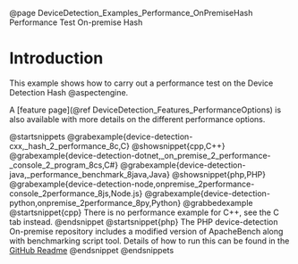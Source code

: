 @page DeviceDetection_Examples_Performance_OnPremiseHash Performance Test On-premise Hash

# Introduction

This example shows how to carry out a performance test on the Device Detection Hash @aspectengine.

A [feature page](@ref DeviceDetection_Features_PerformanceOptions) is also available with more details on the different performance options.

@startsnippets
@grabexample{device-detection-cxx,_hash_2_performance_8c,C}
@showsnippet{cpp,C++}
@grabexample{device-detection-dotnet,_on_premise_2_performance-_console_2_program_8cs,C#}
@grabexample{device-detection-java,_performance_benchmark_8java,Java}
@showsnippet{php,PHP}
@grabexample{device-detection-node,onpremise_2performance-console_2performance_8js,Node.js}
@grabexample{device-detection-python,onpremise_2performance_8py,Python}
@grabbedexample
@startsnippet{cpp}
There is no performance example for C++, see the C tab instead.
@endsnippet
@startsnippet{php}
The PHP device-detection On-premise repository includes a modified version of ApacheBench along with benchmarking script tool. Details of how to run this can be found in the [GitHub Readme](https://github.com/51Degrees/device-detection-php-onpremise#performance)
@endsnippet
@endsnippets
